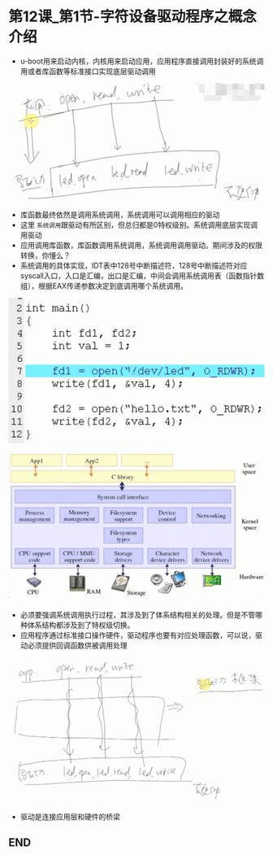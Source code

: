 # 第12课_第1节-字符设备驱动程序之概念介绍

* u-boot用来启动内核，内核用来启动应用，应用程序直接调用封装好的系统调用或者库函数等标准接口实现底层驱动调用

![1535277931071.png](image/1535277931071.png)

* 库函数最终依然是调用系统调用，系统调用可以调用相应的驱动
* 这里 ```系统调用```跟驱动有所区别，但总归都是0特权级别。系统调用底层实现调用驱动
* 应用调用库函数，库函数调用系统调用，系统调用调用驱动。期间涉及的权限转换，你懂么？
* 系统调用的具体实现，IDT表中128号中断描述符，128号中断描述符对应syscall入口，入口是汇编，出口是汇编，中间会调用系统调用表（函数指针数组），根据EAX传递参数决定到底调用哪个系统调用。

![1535278288327.png](image/1535278288327.png)

![1535278176635.png](image/1535278176635.png)

* 必须要强调系统调用执行过程，其涉及到了体系结构相关的处理。但是不管哪种体系结构都涉及到了特权级切换。
* 应用程序通过标准接口操作硬件，驱动程序也要有对应处理函数，可以说，驱动必须提供回调函数供被调用处理

![1535278355626.png](image/1535278355626.png)

* 驱动是连接应用层和硬件的桥梁

## END
